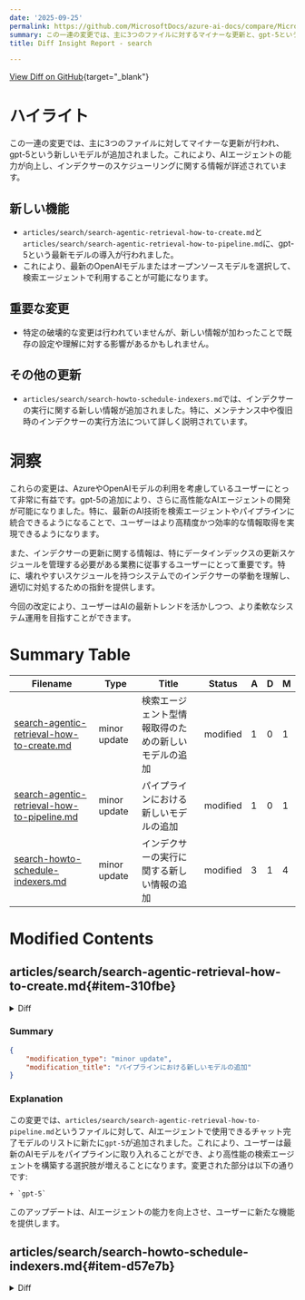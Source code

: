```yaml
---
date: '2025-09-25'
permalink: https://github.com/MicrosoftDocs/azure-ai-docs/compare/MicrosoftDocs:212d966...MicrosoftDocs:8d9466e
summary: この一連の変更では、主に3つのファイルに対するマイナーな更新と、gpt-5という新しいモデルの追加が行われました。これにより、AIエージェントの能力が向上し、インデクサーのスケジューリングに関する詳細情報が提供されます。新機能として、最新のOpenAIモデルを選択して検索エージェントで活用できるようになり、特にデータインデックスの管理が重要な業務に役立つ情報が追加されました。全体として、ユーザーはAIの最新技術を活かし、より効率的なシステム運用が期待できます。
title: Diff Insight Report - search

---
```


[View Diff on GitHub](https://github.com/MicrosoftDocs/azure-ai-docs/compare/MicrosoftDocs:212d966...MicrosoftDocs:8d9466e){target="_blank"}

# ハイライト
この一連の変更では、主に3つのファイルに対してマイナーな更新が行われ、gpt-5という新しいモデルが追加されました。これにより、AIエージェントの能力が向上し、インデクサーのスケジューリングに関する情報が詳述されています。

## 新しい機能
- `articles/search/search-agentic-retrieval-how-to-create.md`と`articles/search/search-agentic-retrieval-how-to-pipeline.md`に、gpt-5という最新モデルの導入が行われました。
- これにより、最新のOpenAIモデルまたはオープンソースモデルを選択して、検索エージェントで利用することが可能になります。

## 重要な変更
- 特定の破壊的な変更は行われていませんが、新しい情報が加わったことで既存の設定や理解に対する影響があるかもしれません。

## その他の更新
- `articles/search/search-howto-schedule-indexers.md`では、インデクサーの実行に関する新しい情報が追加されました。特に、メンテナンス中や復旧時のインデクサーの実行方法について詳しく説明されています。

# 洞察
これらの変更は、AzureやOpenAIモデルの利用を考慮しているユーザーにとって非常に有益です。gpt-5の追加により、さらに高性能なAIエージェントの開発が可能になりました。特に、最新のAI技術を検索エージェントやパイプラインに統合できるようになることで、ユーザーはより高精度かつ効率的な情報取得を実現できるようになります。

また、インデクサーの更新に関する情報は、特にデータインデックスの更新スケジュールを管理する必要がある業務に従事するユーザーにとって重要です。特に、壊れやすいスケジュールを持つシステムでのインデクサーの挙動を理解し、適切に対処するための指針を提供します。

今回の改定により、ユーザーはAIの最新トレンドを活かしつつ、より柔軟なシステム運用を目指すことができます。

# Summary Table
|  Filename  | Type |    Title    | Status | A  | D  | M  |
|------------|------|-------------|--------|----|----|----|
| [search-agentic-retrieval-how-to-create.md](#item-310fbe) | minor update | 検索エージェント型情報取得のための新しいモデルの追加 | modified | 1 | 0 | 1 | 
| [search-agentic-retrieval-how-to-pipeline.md](#item-1ad1c3) | minor update | パイプラインにおける新しいモデルの追加 | modified | 1 | 0 | 1 | 
| [search-howto-schedule-indexers.md](#item-d57e7b) | minor update | インデクサーの実行に関する新しい情報の追加 | modified | 3 | 1 | 4 | 


# Modified Contents
## articles/search/search-agentic-retrieval-how-to-create.md{#item-310fbe}

<details>
<summary>Diff</summary>
````diff
@@ -64,6 +64,7 @@ Use Azure OpenAI or an equivalent open source model:
 + `gpt-4.1`
 + `gpt-4.1-nano`
 + `gpt-4.1-mini`
++ `gpt-5`
 
 ## Configure access
 
````
</details>

### Summary

```json
{
    "modification_type": "minor update",
    "modification_title": "検索エージェント型情報取得のための新しいモデルの追加"
}
```

### Explanation
この変更では、`articles/search/search-agentic-retrieval-how-to-create.md`というファイルにおいて、Azure OpenAIまたは同等のオープンソースモデルとして使用可能な新しいモデル`gpt-5`が追加されました。この更新により、利用できるモデルの選択肢が広がり、ユーザーは最新のモデルを利用して検索エージェント型情報取得を実現できるようになります。具体的には、追加された行は次のようになります:

```
+ `gpt-5`
```

この変更は、より多様なAIモデルを活用するために重要であり、ユーザー体験を向上させることが期待されます。

## articles/search/search-agentic-retrieval-how-to-pipeline.md{#item-1ad1c3}

<details>
<summary>Diff</summary>
````diff
@@ -47,6 +47,7 @@ Use one of the following chat completion models with your AI agent:
 + `gpt-4.1`
 + `gpt-4.1-nano`
 + `gpt-4.1-mini`
++ `gpt-5`
 
 ### Package version requirements
 
````
</details>

### Summary

```json
{
    "modification_type": "minor update",
    "modification_title": "パイプラインにおける新しいモデルの追加"
}
```

### Explanation
この変更では、`articles/search/search-agentic-retrieval-how-to-pipeline.md`というファイルに対して、AIエージェントで使用できるチャット完了モデルのリストに新たに`gpt-5`が追加されました。これにより、ユーザーは最新のAIモデルをパイプラインに取り入れることができ、より高性能の検索エージェントを構築する選択肢が増えることになります。変更された部分は以下の通りです:

```
+ `gpt-5`
```

このアップデートは、AIエージェントの能力を向上させ、ユーザーに新たな機能を提供します。

## articles/search/search-howto-schedule-indexers.md{#item-d57e7b}

<details>
<summary>Diff</summary>
````diff
@@ -9,7 +9,7 @@ ms.service: azure-ai-search
 ms.custom:
   - ignite-2023
 ms.topic: how-to
-ms.date: 03/11/2025
+ms.date: 09/24/2025
 ms.update-cycle: 365-days
 ---
 
@@ -126,6 +126,8 @@ Let’s consider an example to make this more concrete. Suppose we configure an
 
 1. The third execution is scheduled to start at 10:00 AM UTC, but at that time the previous execution is still running. This scheduled execution is then skipped. The next execution of the indexer won't start until 11:00 AM UTC.
 
+In rare cases, such as during maintenance or when recovering from transient conditions, multiple indexer runs are queued up. When this occurs, the indexer executes pending workloads sequentially within the scheduled window. For example, if an indexer is scheduled to run hourly and several runs were delayed or triggered on-demand, those queued up jobs will execute back-to-back until the queue is drained. These are not additional runs, but represent previously scheduled or requested executions. While this behavior is uncommon in most scenarios, the indexer is designed to eventually process all queued tasks to maintain consistency and data freshness.
+
 > [!NOTE]
 > If you have strict indexer execution requirements that are time-sensitive, you should consider using the [push API model](search-what-is-data-import.md#pushing-data-to-an-index) so you can control the indexing pipeline directly.
 
````
</details>

### Summary

```json
{
    "modification_type": "minor update",
    "modification_title": "インデクサーの実行に関する新しい情報の追加"
}
```

### Explanation
この変更では、`articles/search/search-howto-schedule-indexers.md`というファイルに対して、インデクサーの実行に関する新しい情報が追加されました。具体的には、インデクサーがメンテナンス中や一時的な条件からの復旧時に、複数の実行がキューに積まれる可能性があることが説明されています。以下のような重要な内容が追加されました:

- インデクサーは、スケジュールされたウィンドウ内で保留中の作業を逐次的に実行することができるという説明。
- 時間に敏感なインデクサーの実行要件がある場合には、[プッシュAPIモデル](search-what-is-data-import.md#pushing-data-to-an-index)を使用することを検討すべきであるという推奨。

変更により、ユーザーはインデクサーの動作についてより深く理解できるようになり、特にスケジュールの管理についてのベストプラクティスを知ることができます。更新された日付も変更されており、最新の情報が反映されています。


